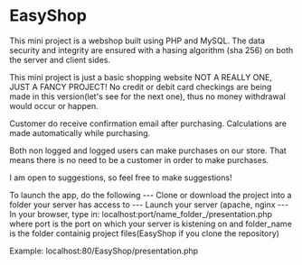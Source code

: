 # EasyShop

This mini project is a webshop built using PHP and MySQL. The data security and integrity are ensured with a hasing algorithm (sha 256) on both the server and client sides.

This mini project is just a basic shopping website NOT A REALLY ONE, JUST A FANCY PROJECT! No credit or debit card checkings are being made in this version(let's see for the next one), thus no money withdrawal would occur or happen.

Customer do receive confirmation email after purchasing. Calculations are made automatically while purchasing.

Both non logged and logged users can make purchases on our store. That means there is no need to be a customer in order to make purchases.

I am open to suggestions, so feel free to make suggestions!

To launch the app, do the following
--- Clone or download the project into a folder your server has access to
--- Launch your server (apache, nginx
--- In your browser, type in: localhost:port/name_folder_/presentation.php 
    where port is the port on which your server is kistening on and folder_name is the folder containig project files(EasyShop    if you clone the repository)
   
 Example: localhost:80/EasyShop/presentation.php
    
